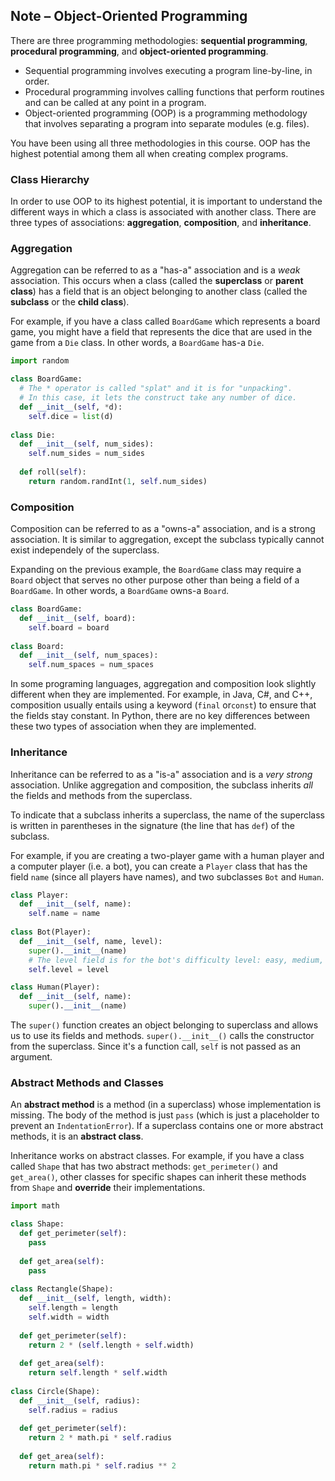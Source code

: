 ## Note – Object-Oriented Programming

There are three programming methodologies: **sequential programming**, **procedural programming**, and **object-oriented programming**. 

* Sequential programming involves executing a program line-by-line, in order.
* Procedural programming involves calling functions that perform routines and can be called at any point in a program.
* Object-oriented programming (OOP) is a programming methodology that involves separating a program into separate modules (e.g. files).

You have been using all three methodologies in this course. OOP has the highest potential among them all when creating complex programs. 


### Class Hierarchy

In order to use OOP to its highest potential, it is important to understand the different ways in which a class is associated with another class. There are three types of associations: **aggregation**, **composition**, and **inheritance**. 


### Aggregation

Aggregation can be referred to as a "has-a" association and is a *weak* association. This occurs when a class (called the **superclass** or **parent class**) has a field that is an object belonging to another class (called the **subclass** or the **child class**). 

For example, if you have a class called `BoardGame` which represents a board game, you might have a field that represents the dice that are used in the game from a `Die` class. In other words, a `BoardGame` has-a `Die`. 

```python
import random

class BoardGame:
  # The * operator is called "splat" and it is for "unpacking". 
  # In this case, it lets the construct take any number of dice.
  def __init__(self, *d):
    self.dice = list(d)
    
class Die:
  def __init__(self, num_sides):
    self.num_sides = num_sides
  
  def roll(self):
    return random.randInt(1, self.num_sides)
```

### Composition

Composition can be referred to as a "owns-a" association, and is a strong association. It is similar to aggregation, except the subclass typically cannot exist independely of the superclass.

Expanding on the previous example, the `BoardGame` class may require a `Board` object that serves no other purpose other than being a field of a `BoardGame`. In other words, a `BoardGame` owns-a `Board`. 

```python
class BoardGame:
  def __init__(self, board):
    self.board = board
    
class Board:
  def __init__(self, num_spaces):
    self.num_spaces = num_spaces
```

In some programing languages, aggregation and composition look slightly different when they are implemented. For example, in Java, C#, and C++, composition usually entails using a keyword (`final` or`const`) to ensure that the fields stay constant. In Python, there are no key differences between these two types of association when they are implemented.


### Inheritance

Inheritance can be referred to as a "is-a" association and is a *very strong* association. Unlike aggregation and composition, the subclass inherits *all* the fields and methods from the superclass. 

To indicate that a subclass inherits a superclass, the name of the superclass is written in parentheses in the signature (the line that has `def`) of the subclass.

For example, if you are creating a two-player game with a human player and a computer player (i.e. a bot), you can create a `Player` class that has the field `name` (since all players have names), and two subclasses `Bot` and `Human`.

```python
class Player:
  def __init__(self, name):
    self.name = name
    
class Bot(Player):
  def __init__(self, name, level):
    super().__init__(name)
    # The level field is for the bot's difficulty level: easy, medium, or hard.
    self.level = level

class Human(Player):
  def __init__(self, name):
    super().__init__(name)
```

The `super()` function creates an object belonging to superclass and allows us to use its fields and methods. `super().__init__()` calls the constructor from the superclass. Since it's a function call, `self` is not passed as an argument.

### Abstract Methods and Classes

An **abstract method** is a method (in a superclass) whose implementation is missing. The body of the method is just `pass` (which is just a placeholder to prevent an `IndentationError`). If a superclass contains one or more abstract methods, it is an **abstract class**. 

Inheritance works on abstract classes. For example, if you have a class called `Shape` that has two abstract methods: `get_perimeter()` and `get_area()`, other classes for specific shapes can inherit these methods from `Shape` and **override** their implementations.

```python
import math

class Shape:
  def get_perimeter(self):
    pass
  
  def get_area(self):
    pass
 
class Rectangle(Shape):
  def __init__(self, length, width):
    self.length = length
    self.width = width
   
  def get_perimeter(self):
    return 2 * (self.length + self.width)
  
  def get_area(self):
    return self.length * self.width
  
class Circle(Shape):
  def __init__(self, radius):
    self.radius = radius
   
  def get_perimeter(self):
    return 2 * math.pi * self.radius
  
  def get_area(self):
    return math.pi * self.radius ** 2
```
